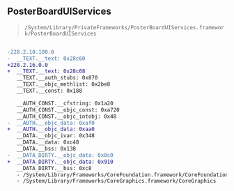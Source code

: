 ## PosterBoardUIServices

> `/System/Library/PrivateFrameworks/PosterBoardUIServices.framework/PosterBoardUIServices`

```diff

-228.2.10.100.0
-  __TEXT.__text: 0x28c60
+228.2.16.0.0
+  __TEXT.__text: 0x28c68
   __TEXT.__auth_stubs: 0x870
   __TEXT.__objc_methlist: 0x2be8
   __TEXT.__const: 0x188

   __AUTH_CONST.__cfstring: 0x1a20
   __AUTH_CONST.__objc_const: 0xa720
   __AUTH_CONST.__objc_intobj: 0x48
-  __AUTH.__objc_data: 0xaf0
+  __AUTH.__objc_data: 0xaa0
   __DATA.__objc_ivar: 0x348
   __DATA.__data: 0xc48
   __DATA.__bss: 0x138
-  __DATA_DIRTY.__objc_data: 0x8c0
+  __DATA_DIRTY.__objc_data: 0x910
   __DATA_DIRTY.__bss: 0xc8
   - /System/Library/Frameworks/CoreFoundation.framework/CoreFoundation
   - /System/Library/Frameworks/CoreGraphics.framework/CoreGraphics

```

